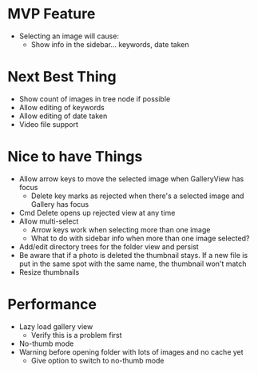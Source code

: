 # MVP Feature
* Selecting an image will cause:
  * Show info in the sidebar... keywords, date taken

# Next Best Thing
* Show count of images in tree node if possible
* Allow editing of keywords
* Allow editing of date taken
* Video file support

# Nice to have Things
* Allow arrow keys to move the selected image when GalleryView has focus
  * Delete key marks as rejected when there's a selected image and Gallery has focus
* Cmd Delete opens up rejected view at any time
* Allow multi-select
  * Arrow keys work when selecting more than one image
  * What to do with sidebar info when more than one image selected?
* Add/edit directory trees for the folder view and persist
* Be aware that if a photo is deleted the thumbnail stays. If a new file is put in the same spot with the same name, the thumbnail won't match
* Resize thumbnails

# Performance
* Lazy load gallery view
  * Verify this is a problem first
* No-thumb mode
* Warning before opening folder with lots of images and no cache yet
  * Give option to switch to no-thumb mode

